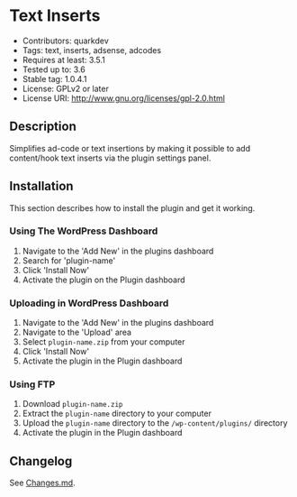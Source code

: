# Text Inserts

* Contributors: quarkdev
* Tags: text, inserts, adsense, adcodes
* Requires at least: 3.5.1
* Tested up to: 3.6
* Stable tag: 1.0.4.1
* License: GPLv2 or later
* License URI: http://www.gnu.org/licenses/gpl-2.0.html

## Description

Simplifies ad-code or text insertions by making it possible to add content/hook text inserts via the plugin settings panel.

## Installation

This section describes how to install the plugin and get it working.

### Using The WordPress Dashboard

1. Navigate to the 'Add New' in the plugins dashboard
2. Search for 'plugin-name'
3. Click 'Install Now'
4. Activate the plugin on the Plugin dashboard

### Uploading in WordPress Dashboard

1. Navigate to the 'Add New' in the plugins dashboard
2. Navigate to the 'Upload' area
3. Select `plugin-name.zip` from your computer
4. Click 'Install Now'
5. Activate the plugin in the Plugin dashboard

### Using FTP

1. Download `plugin-name.zip`
2. Extract the `plugin-name` directory to your computer
3. Upload the `plugin-name` directory to the `/wp-content/plugins/` directory
4. Activate the plugin in the Plugin dashboard

## Changelog

See [Changes.md](CHANGES.md).

